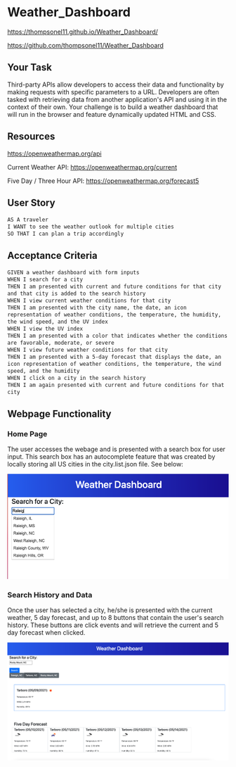 # Weather_Dashboard

https://thompsonel11.github.io/Weather_Dashboard/

https://github.com/thompsonel11/Weather_Dashboard

## Your Task

Third-party APIs allow developers to access their data and functionality by making requests with specific parameters to a URL. Developers are often tasked with retrieving data from another application's API and using it in the context of their own. Your challenge is to build a weather dashboard that will run in the browser and feature dynamically updated HTML and CSS.

## Resources

https://openweathermap.org/api

Current Weather API: https://openweathermap.org/current

Five Day / Three Hour API: https://openweathermap.org/forecast5

## User Story

```
AS A traveler
I WANT to see the weather outlook for multiple cities
SO THAT I can plan a trip accordingly
```

## Acceptance Criteria

```
GIVEN a weather dashboard with form inputs
WHEN I search for a city
THEN I am presented with current and future conditions for that city and that city is added to the search history
WHEN I view current weather conditions for that city
THEN I am presented with the city name, the date, an icon representation of weather conditions, the temperature, the humidity, the wind speed, and the UV index
WHEN I view the UV index
THEN I am presented with a color that indicates whether the conditions are favorable, moderate, or severe
WHEN I view future weather conditions for that city
THEN I am presented with a 5-day forecast that displays the date, an icon representation of weather conditions, the temperature, the wind speed, and the humidity
WHEN I click on a city in the search history
THEN I am again presented with current and future conditions for that city
```
## Webpage Functionality

### Home Page

The user accesses the webage and is presented with a search box for user input. This search box has an autocomplete feature that was created by locally storing all US cities in the city.list.json file. See below: 

![](assets/pics/Autocomplete.png)

### Search History and Data

Once the user has selected a city, he/she is presented with the current weather, 5 day forecast, and up to 8 buttons that contain the user's search history. These buttons are click events and will retrieve the current and 5 day forecast when clicked. 

![](assets/pics/searchHistory.png)